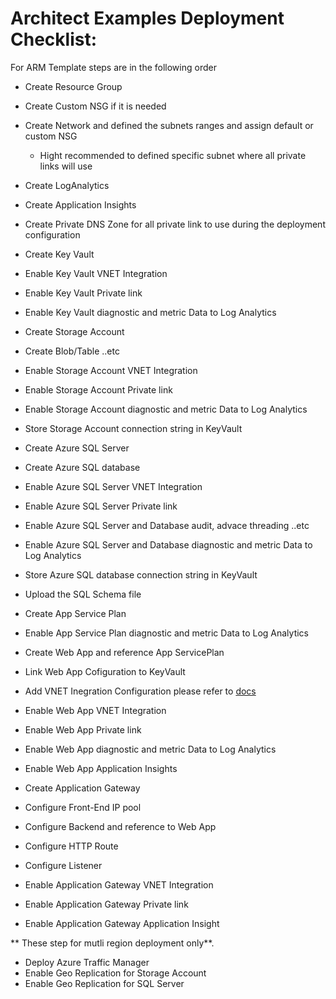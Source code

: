 # Architect Examples Deployment Checklist:
For ARM Template steps are in the following order
- Create Resource Group 
- Create Custom NSG if it is needed 
- Create Network and defined the subnets ranges and assign default or custom NSG
    - Hight recommended to defined specific subnet where all private links will use   
- Create LogAnalytics
- Create Application Insights
- Create Private DNS Zone for all private link to use during the deployment configuration
- Create Key Vault
- Enable Key Vault VNET Integration
- Enable Key Vault Private link
- Enable Key Vault diagnostic and metric Data to Log Analytics

- Create Storage Account 
- Create Blob/Table ..etc
- Enable Storage Account VNET Integration
- Enable Storage Account Private link
- Enable Storage Account diagnostic and metric Data to Log Analytics
- Store Storage Account connection string in KeyVault

- Create Azure SQL Server 
- Create Azure SQL database
- Enable Azure SQL Server VNET Integration
- Enable Azure SQL Server Private link
- Enable Azure SQL Server and Database audit, advace threading ..etc
- Enable Azure SQL Server and Database diagnostic and metric Data to Log Analytics
- Store Azure SQL database connection string in KeyVault
- Upload the SQL Schema file


- Create App Service Plan 
- Enable App Service Plan diagnostic and metric Data to Log Analytics

- Create Web App and reference App ServicePlan 
- Link Web App Cofiguration to KeyVault
- Add VNET Inegration Configuration please refer to [docs](https://docs.microsoft.com/en-us/azure/app-service/overview-vnet-integration)
- Enable Web App VNET Integration
- Enable Web App Private link
- Enable Web App diagnostic and metric Data to Log Analytics
- Enable Web App Application Insights

- Create Application Gateway
- Configure Front-End IP pool
- Configure Backend and reference to Web App
- Configure HTTP Route
- Configure Listener
- Enable Application Gateway VNET Integration
- Enable Application Gateway Private link
- Enable Application Gateway Application Insight

** These step for mutli region deployment only**. 
- Deploy Azure Traffic Manager 
- Enable Geo Replication for Storage Account 
- Enable Geo Replication for SQL Server






